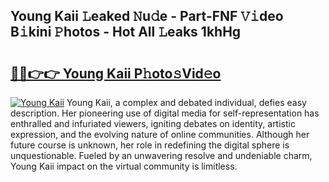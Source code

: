 ## Young Kaii 𝙻eaked 𝙽u𝚍e - Part-FNF 𝚅𝚒deo B𝚒kini 𝙿hotos - Hot All 𝙻eaks 1khHg

# <h2><a href="http://ld2hay7.urlbe.top/?page=Young+Kaii">🔗🔗👉👉 Young Kaii P𝚑oto𝚜Vid𝚎o</a></h2>

[![Young Kaii](https://i.imgur.com/eBuTRDB.gif)](http://ld2hay7.urlbe.top/?page=Young+Kaii)
Young Kaii, a complex and debated individual, defies easy description. Her pioneering use of digital media for self-representation has enthralled and infuriated viewers, igniting debates on identity, artistic expression, and the evolving nature of online communities. Although her future course is unknown, her role in redefining the digital sphere is unquestionable. Fueled by an unwavering resolve and undeniable charm, Young Kaii impact on the virtual community is limitless.
